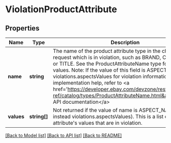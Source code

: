 # ViolationProductAttribute

## Properties
Name | Type | Description | Notes
------------ | ------------- | ------------- | -------------
**name** | **string** | The name of the product attribute type in the change request which is in violation, such as BRAND, CATEGORY, or TITLE. See the ProductAttributeName type for available values. Note: If the value of this field is ASPECT_NAME, see violations.aspectsValues for violation information. For implementation help, refer to &lt;a href&#x3D;&#39;https://developer.ebay.com/devzone/rest/api-ref/catalog/types/ProductAttributeName.html&#39;&gt;eBay API documentation&lt;/a&gt; | [optional] 
**values** | **string[]** | Not returned if the value of name is ASPECT_NAME (see instead violations.aspectsValues). This is a list of the named attribute&#39;s values that are in violation. | [optional] 

[[Back to Model list]](../README.md#documentation-for-models) [[Back to API list]](../README.md#documentation-for-api-endpoints) [[Back to README]](../README.md)


